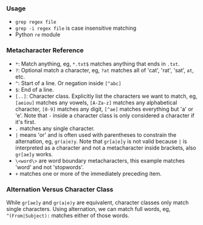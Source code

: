 ### Usage 
  - `grep regex file`
  - `grep -i regex file` is case insensitive matching
  - Python `re` module

### Metacharacter Reference 
  - `*`: Match anything, eg, `*.txt$` matches anything that ends in `.txt`.
  - `?`: Optional match a character, eg, `?at` matches all of 'cat', 'rat', 'sat', `at`, etc.
  - `^`: Start of a line. Or negation inside `[^abc]`
  - `$`: End of a line.
  - `[..]`: Character class. Explicitly list the characters we want to match, eg, `[aeiou]` matches any vowels, `[A-Za-z]` matches any alphabetical character, `[0-9]` matches any digit, `[^ae]` matches everything but 'a' or 'e'. Note that `-` inside a character class is only considered a character if it's first.
  - `.` matches any single character.
  - `|` means 'or' and is often used with parentheses to constrain the alternation, eg, `gr(a|e)y`. Note that `gr[a|e]y` is not valid because `|` is interpreted as a character and not a metacharacter inside brackets, also `gr[ae]y` works.
  - `\<word\>` are word boundary metacharacters, this example matches 'word' and not 'stopwords'.
  - `+` matches one or more of the immediately preceding item. 

### Alternation Versus Character Class 

While `gr[ae]y` and `gr(a|e)y` are equivalent, character classes only match single characters. Using alternation, we can match full words, eg, `^(From|Subject):` matches either of those words.